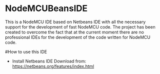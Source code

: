 # NodeMCUBeansIDE

This is a NodeMCU IDE based on Netbeans IDE with all the necessary support for the development of fast NodeMCU code.
The project has been created to overcome the fact that at the current moment there are no professional IDEs for the development of the code written for NodeMCU code.

#How to use this IDE

* Install Netbeans IDE
Download from: https://netbeans.org/features/index.html
